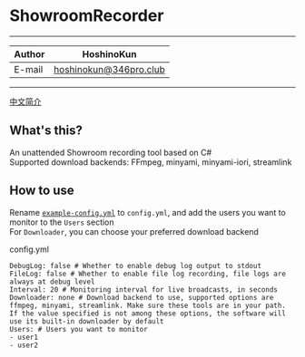 # ShowroomRecorder

****

| Author | HoshinoKun |
| ------ | ----------- |
| E-mail | hoshinokun@346pro.club |

****

[中文简介](/readme_cn.md)
## What's this?
An unattended Showroom recording tool based on C#  
Supported download backends: FFmpeg, minyami, minyami-iori, streamlink

## How to use
Rename [`example-config.yml`](/example-config.yml) to `config.yml`, and add the users you want to monitor to the `Users` section  
For `Downloader`, you can choose your preferred download backend

config.yml
```
DebugLog: false # Whether to enable debug log output to stdout
FileLog: false # Whether to enable file log recording, file logs are always at debug level
Interval: 20 # Monitoring interval for live broadcasts, in seconds
Downloader: none # Download backend to use, supported options are ffmpeg, minyami, streamlink. Make sure these tools are in your path. If the value specified is not among these options, the software will use its built-in downloader by default
Users: # Users you want to monitor
- user1
- user2
```